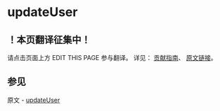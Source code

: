 # updateUser

## ！本页翻译征集中！

请点击页面上方 EDIT THIS PAGE 参与翻译。
详见：
[贡献指南]( https://github.com/JinMuInfo/MongoDB-Manual-zh/blob/master/CONTRIBUTING.md )、
[原文链接](  https://docs.mongodb.com/manual/reference/command/updateUser/  )。

## 参见

原文 - [updateUser]( https://docs.mongodb.com/manual/reference/command/updateUser/ )

